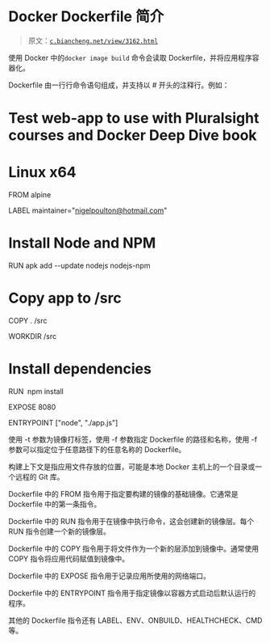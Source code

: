 # Docker Dockerfile 简介

> 原文：[`c.biancheng.net/view/3162.html`](http://c.biancheng.net/view/3162.html)

使用 Docker 中的`docker image build` 命令会读取 Dockerfile，并将应用程序容器化。

Dockerfile 由一行行命令语句组成，并支持以 # 开头的注释行。例如：

# Test web-app to use with Pluralsight courses and Docker Deep Dive book
# Linux x64
FROM alpine

LABEL maintainer="nigelpoulton@hotmail.com"

# Install Node and NPM
RUN apk add --update nodejs nodejs-npm

# Copy app to /src
COPY . /src

WORKDIR /src

# Install dependencies
RUN  npm install

EXPOSE 8080

ENTRYPOINT ["node", "./app.js"]

使用 -t 参数为镜像打标签，使用 -f 参数指定 Dockerfile 的路径和名称，使用 -f 参数可以指定位于任意路径下的任意名称的 Dockerfile。

构建上下文是指应用文件存放的位置，可能是本地 Docker 主机上的一个目录或一个远程的 Git 库。

Dockerfile 中的 FROM 指令用于指定要构建的镜像的基础镜像。它通常是 Dockerfile 中的第一条指令。

Dockerfile 中的 RUN 指令用于在镜像中执行命令，这会创建新的镜像层。每个 RUN 指令创建一个新的镜像层。

Dockerfile 中的 COPY 指令用于将文件作为一个新的层添加到镜像中。通常使用 COPY 指令将应用代码赋值到镜像中。

Dockerfile 中的 EXPOSE 指令用于记录应用所使用的网络端口。

Dockerfile 中的 ENTRYPOINT 指令用于指定镜像以容器方式启动后默认运行的程序。

其他的 Dockerfile 指令还有 LABEL、ENV、ONBUILD、HEALTHCHECK、CMD 等。
